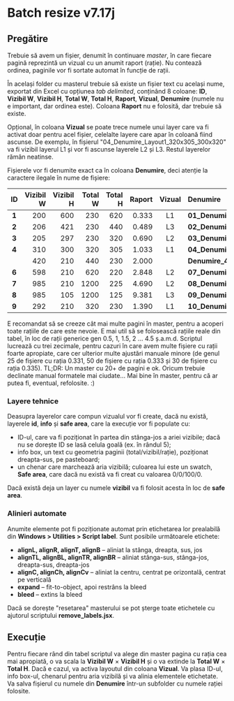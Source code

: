 # Batch resize v7.17j

## Pregătire

Trebuie să avem un fișier, denumit în continuare *master*, în care fiecare pagină reprezintă un vizual cu un anumit raport (rație). Nu contează ordinea, paginile vor fi sortate automat în funcție de rații.

În același folder cu masterul trebuie să existe un fișier text cu același nume, exportat din Excel cu opțiunea *tab delimited*, conținând 8 coloane: **ID**, **Vizibil W**, **Vizibil H**, **Total W**, **Total H**, **Raport**, **Vizual**, **Denumire** (numele nu e important, dar ordinea este). Coloana **Raport** nu e folosită, dar trebuie să existe. 

Opțional, în coloana **Vizual** se poate trece numele unui layer care va fi activat doar pentru acel fișier, celelalte layere care apar în coloană fiind ascunse. De exemplu, în fișierul "04_Denumire_Layout1_320x305_300x320" va fi vizibil layerul L1 și vor fi ascunse layerele L2 și L3. Restul layerelor rămân neatinse.

Fișierele vor fi denumite exact ca în coloana **Denumire**, deci atenție la caractere ilegale în nume de fișiere:

ID|Vizibil W|Vizibil H|Total W|Total H|Raport|Vizual|Denumire
:---:|---:|---:|---:|---:|---:|:---:|:---
**1**|200|600|230|620|0.333|L1|**01_Denumire_Layout1_230x620_200x600**
**2**|206|421|230|440|0.489|L3|**02_Denumire_Layout3_230x440_421x230**
**3**|205|297|230|320|0.690|L2|**03_Denumire_Layout2_230x320_297x230**
**4**|310|300|320|305|1.033|L1|**04_Denumire_Layout1_320x305_300x320**
||420|210|440|230|2.000||**Denumire_440x230_420x210**
**6**|598|210|620|220|2.848|L2|**07_Denumire_Layout2_620x220_598x210**
**7**|985|210|1200|225|4.690|L2|**08_Denumire_Layout2_1200x225_985x210**
**8**|985|105|1200|125|9.381|L3|**09_Denumire_Layout3_1200x125_985x105**
**9**|292|210|320|230|1.390|L1|**10_Denumire_Layout1_320x230_292x210**

E recomandat să se creeze cât mai multe pagini în master, pentru a acoperi toate rațiile de care este nevoie. E mai util să se folosească rațiile reale din tabel, în loc de rații generice gen 0.5, 1, 1.5, 2 ... 4.5 ș.a.m.d. Scriptul lucrează cu trei zecimale, pentru cazuri în care avem multe fișiere cu rații foarte apropiate, care cer ulterior multe ajustări manuale minore (de genul 25 de fișiere cu rația 0.331, 50 de fișiere cu rația 0.333 și 30 de fișiere cu rația 0.335). TL;DR: Un master cu 20+ de pagini e ok. Oricum trebuie declinate manual formatele mai ciudate... Mai bine în master, pentru că ar putea fi, eventual, refolosite. :)

### Layere tehnice

Deasupra layerelor care compun vizualul vor fi create, dacă nu există, layerele **id**, **info** și **safe area**, care la execuție vor fi populate cu:
* ID-ul, care va fi poziționat în partea din stânga-jos a ariei vizibile; dacă nu se dorește ID se lasă celula goală (ex. în rândul 5);
* info box, un text cu geometria paginii (total/vizibil/rație), poziționat dreapta-sus, pe pasteboard;
* un chenar care marchează aria vizibilă; culoarea lui este un swatch, **Safe area**, care dacă nu există va fi creat cu valoarea 0/0/100/0.

Dacă există deja un layer cu numele **vizibil** va fi folosit acesta în loc de **safe area**.

### Alinieri automate

Anumite elemente pot fi poziționate automat prin etichetarea lor prealabilă din **Windows > Utilities > Script label**. Sunt posibile următoarele etichete:

* **alignL, alignR, alignT, alignB** – aliniat la stânga, dreapta, sus, jos
* **alignTL, alignBL, alignTR, alignBR** – aliniat stânga-sus, stânga-jos, dreapta-sus, dreapta-jos
* **alignC, alignCh, alignCv** – aliniat la centru, centrat pe orizontală, centrat pe verticală
* **expand** – fit-to-object, apoi restrâns la bleed
* **bleed** – extins la bleed

Dacă se dorește "resetarea" masterului se pot șterge toate etichetele cu ajutorul scriptului **remove_labels.jsx**.

## Execuție

Pentru fiecare rând din tabel scriptul va alege din master pagina cu rația cea mai apropiată, o va scala la **Vizibil W** × **Vizibil H** și o va extinde la **Total W** × **Total H**. Dacă e cazul, va activa layoutul din coloana **Vizual**. Va plasa ID-ul, info box-ul, chenarul pentru aria vizibilă și va alinia elementele etichetate. Va salva fișierul cu numele din **Denumire** într-un subfolder cu numele rației folosite.